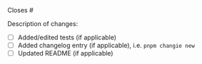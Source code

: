 Closes #<issue number>

Description of changes:

- [ ] Added/edited tests (if applicable)
- [ ] Added changelog entry (if applicable), i.e. `pnpm changie new`
- [ ] Updated README (if applicable)
